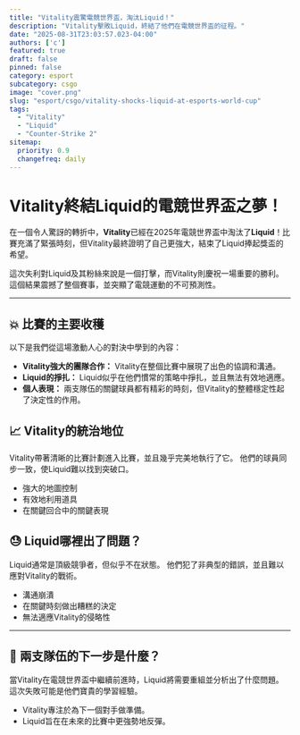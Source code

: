 ```yaml
---
title: "Vitality震驚電競世界盃，淘汰Liquid！"
description: "Vitality擊敗Liquid，終結了他們在電競世界盃的征程。"
date: "2025-08-31T23:03:57.023-04:00"
authors: ['c']
featured: true
draft: false
pinned: false
category: esport
subcategory: csgo
image: "cover.png"
slug: "esport/csgo/vitality-shocks-liquid-at-esports-world-cup"
tags:
  - "Vitality"
  - "Liquid"
  - "Counter-Strike 2"
sitemap:
  priority: 0.9
  changefreq: daily
---
```


# **Vitality終結Liquid的電競世界盃之夢！**

在一個令人驚訝的轉折中，**Vitality**已經在2025年電競世界盃中淘汰了**Liquid**！比賽充滿了緊張時刻，但Vitality最終證明了自己更強大，結束了Liquid捧起獎盃的希望。

這次失利對Liquid及其粉絲來說是一個打擊，而Vitality則慶祝一場重要的勝利。這個結果震撼了整個賽事，並突顯了電競運動的不可預測性。

---

## 💥 比賽的主要收穫

以下是我們從這場激動人心的對決中學到的內容：

- **Vitality強大的團隊合作：** Vitality在整個比賽中展現了出色的協調和溝通。
- **Liquid的掙扎：** Liquid似乎在他們慣常的策略中掙扎，並且無法有效地適應。
- **個人表現：** 兩支隊伍的關鍵球員都有精彩的時刻，但Vitality的整體穩定性起了決定性的作用。

## 📈 Vitality的統治地位

Vitality帶著清晰的比賽計劃進入比賽，並且幾乎完美地執行了它。 他們的球員同步一致，使Liquid難以找到突破口。

- 強大的地圖控制
- 有效地利用道具
- 在關鍵回合中的關鍵表現

## 😓 Liquid哪裡出了問題？

Liquid通常是頂級競爭者，但似乎不在狀態。 他們犯了非典型的錯誤，並且難以應對Vitality的戰術。

- 溝通崩潰
- 在關鍵時刻做出糟糕的決定
- 無法適應Vitality的侵略性

---

## 🤔 兩支隊伍的下一步是什麼？

當Vitality在電競世界盃中繼續前進時，Liquid將需要重組並分析出了什麼問題。 這次失敗可能是他們寶貴的學習經驗。

- Vitality專注於為下一個對手做準備。
- Liquid旨在在未來的比賽中更強勢地反彈。